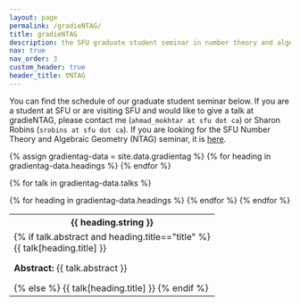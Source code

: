 ```yaml
---
layout: page
permalink: /gradieNTAG/
title: gradieNTAG
description: the SFU graduate student seminar in number theory and algebraic geometry (gradieNTAG)
nav: true
nav_order: 3
custom_header: true
header_title: ∇NTAG
---
```


You can find the schedule of our graduate student seminar below. If you are a student at SFU or are visiting SFU and would like to give a talk at gradieNTAG, please contact me (`ahmad_mokhtar at sfu dot ca`) or Sharon Robins (`srobins at sfu dot ca`). If you are looking for the SFU Number Theory and Algebraic Geometry (NTAG) seminar, it is <a href='http://www.cecm.sfu.ca/~nbruin/NTAG/'>here</a>.

<table class="styled-table">
  {% assign gradientag-data = site.data.gradientag %}
  <tr>
      {% for heading in gradientag-data.headings %}
        <th>{{ heading.string }}</th>
      {% endfor %}
  </tr>

  {% for talk in gradientag-data.talks %}
    <tr>
    {% for heading in gradientag-data.headings %}
      <td>
        {% if talk.abstract and heading.title=="title" %}
          <div class="collapsible">{{ talk[heading.title] }}</div>
          <div class="content">
            <p><b>Abstract: </b>{{ talk.abstract }}</p>
          </div>
        {% else %}
          {{ talk[heading.title] }}
        {% endif %}
      </td>
    {% endfor %}
    </tr>
  {% endfor %}
</table>

<script>
var coll = document.getElementsByClassName("collapsible");
var i;

for (i = 0; i < coll.length; i++) {
  coll[i].addEventListener("click", function() {
    this.classList.toggle("active");
    var content = this.nextElementSibling;
    if (content.style.display === "block") {
      content.style.display = "none";
    } else {
      content.style.display = "block";
    }
  });
}
</script>
